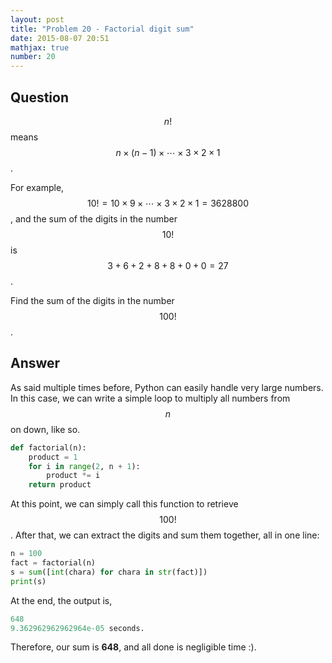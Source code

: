 ```yaml
---
layout: post
title: "Problem 20 - Factorial digit sum"
date: 2015-08-07 20:51
mathjax: true
number: 20
---
```


## Question

$$n!$$ means $$n\times(n-1)\times\cdots\times 3\times 2\times 1$$.

For example, $$10! = 10\times 9\times\cdots\times 3\times 2\times 1 = 3628800$$, and the sum of the digits in the number $$10!$$ is $$3+6+2+8+8+0+0 = 27$$.

Find the sum of the digits in the number $$100!$$.

## Answer

As said multiple times before, Python can easily handle very large numbers. In this case, we can write a simple loop to multiply all numbers from $$n$$ on down, like so.

```python
def factorial(n):
    product = 1
    for i in range(2, n + 1):
        product *= i
    return product
```

At this point, we can simply call this function to retrieve $$100!$$. After that, we can extract the digits and sum them together, all in one line:

```python
n = 100
fact = factorial(n)
s = sum([int(chara) for chara in str(fact)])
print(s)
```

At the end, the output is,

```python
648
9.362962962962964e-05 seconds.
```

Therefore, our sum is **648**, and all done is negligible time :).